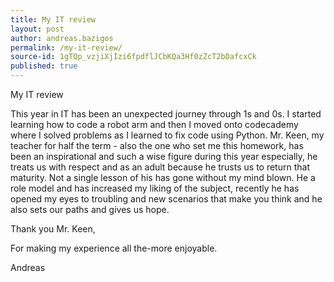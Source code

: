 ```yaml
---
title: My IT review
layout: post
author: andreas.bazigos
permalink: /my-it-review/
source-id: 1gTQp_vzjiXjIzi6fpdflJCbKQa3Hf0zZcT2bDafcxCk
published: true
---
```

My IT review

This year in IT has been an unexpected journey through 1s and 0s. I started learning how to code a robot arm and then I moved onto codecademy where I solved problems as I learned to fix code using Python. Mr. Keen, my teacher for half the term - also the one who set me this homework, has been an inspirational and such a wise figure during this year especially, he treats us with respect and as an adult because he trusts us to return that maturity. Not a single lesson of his has gone without my mind blown. He a role model and has increased my liking of the subject, recently he has opened my eyes to troubling and new scenarios that make you think and he also sets our paths and gives us hope.

Thank you Mr. Keen, 

For making my experience all the-more enjoyable.

Andreas

